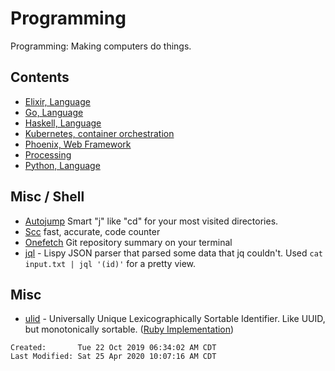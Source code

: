 # Programming

Programming: Making computers do things.

## Contents

- [Elixir, Language](./elixir/)
- [Go, Language](./go/)
- [Haskell, Language](./haskell/)
- [Kubernetes, container orchestration](./kubernetes/)
- [Phoenix, Web Framework](./phoenix/)
- [Processing](./processing/)
- [Python, Language](./python/)

## Misc / Shell

- [Autojump](https://github.com/wting/autojump) Smart "j" like "cd" for your
  most visited directories.
- [Scc](https://github.com/boyter/scc) fast, accurate, code counter
- [Onefetch](https://github.com/o2sh/onefetch) Git repository summary on your terminal
- [jql](https://github.com/cube2222/jql) - Lispy JSON parser that parsed some
  data that jq couldn't. Used `cat input.txt | jql '(id)'` for a pretty view.

## Misc

- [ulid](https://github.com/ulid/javascript) - Universally Unique
  Lexicographically Sortable Identifier. Like UUID, but monotonically
  sortable. ([Ruby Implementation](https://github.com/abachman/ulid-ruby))

```
Created:       Tue 22 Oct 2019 06:34:02 AM CDT
Last Modified: Sat 25 Apr 2020 10:07:16 AM CDT
```
